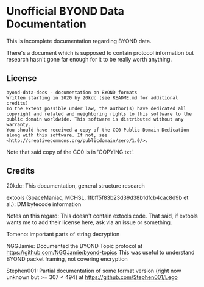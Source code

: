 # Unofficial BYOND Data Documentation

This is incomplete documentation regarding BYOND data.

There's a document which is supposed to contain protocol information but research hasn't gone far enough for it to be really worth anything.

## License

    byond-data-docs - documentation on BYOND formats
    Written starting in 2020 by 20kdc (see README.md for additional credits)
    To the extent possible under law, the author(s) have dedicated all copyright and related and neighboring rights to this software to the public domain worldwide. This software is distributed without any warranty.
    You should have received a copy of the CC0 Public Domain Dedication along with this software. If not, see <http://creativecommons.org/publicdomain/zero/1.0/>.

Note that said copy of the CC0 is in 'COPYING.txt'.

## Credits

20kdc: This documentation, general structure research

extools (SpaceManiac, MCHSL, 1fbff5f83b23d39d38b1dfcb4cac8d9b et al.): DM bytecode information

Notes on this regard: This doesn't contain extools code.
That said, if extools wants me to add their license here, ask via an issue or something.

Tomeno: important parts of string decryption

NGGJamie: Documented the BYOND Topic protocol at https://github.com/NGGJamie/byond-topics
This was useful to understand BYOND packet framing, not covering encryption

Stephen001: Partial documentation of some format version (right now unknown but >= 307 < 494) at https://github.com/Stephen001/Lego

